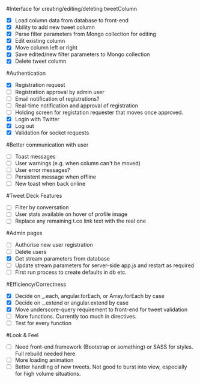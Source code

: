 #Interface for creating/editing/deleting tweetColumn
- [X] Load column data from database to front-end
- [X] Ability to add new tweet column
- [X] Parse filter parameters from Mongo collection for editing
- [X] Edit existing column
- [x] Move column left or right
- [x] Save edited/new filter parameters to Mongo collection
- [X] Delete tweet column

#Authentication
- [X] Registration request
- [ ] Registration approval by admin user
- [ ] Email notification of registrations?
- [ ] Real-time notification and approval of registration
- [ ] Holding screen for registation requester that moves once approved. 
- [x] Login with Twitter
- [x] Log out
- [x] Validation for socket requests

#Better communication with user
- [ ] Toast messages
- [ ] User warnings (e.g. when column can't be moved)
- [ ] User error messages?
- [ ] Persistent message when offline
- [ ] New toast when back online

#Tweet Deck Features
- [ ] Filter by conversation
- [ ] User stats available on hover of profile image
- [ ] Replace any remaining t.co link text with the real one

#Admin pages
- [ ] Authorise new user registration
- [ ] Delete users
- [X] Get stream parameters from database
- [ ] Update stream parameters for server-side app.js and restart as required
- [ ] First run process to create defaults in db etc. 

#Efficiency/Correctness
- [X] Decide on _.each,  angular.forEach, or Array.forEach by case
- [X] Decide on _.extend or angular.extend by case
- [x] Move underscore-query requirement to front-end for tweet validation
- [ ] More functions. Currently too much in directives. 
- [ ] Test for every function

#Look & Feel
- [ ] Need front-end framework (Bootstrap or something) or SASS for styles. Full rebuild needed here. 
- [ ] More loading animation
- [ ] Better handling of new tweets. Not good to burst into view, especially for high volume situations. 